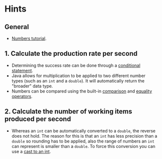# Hints

## General

- [Numbers tutorial][numbers].

## 1. Calculate the production rate per second

- Determining the success rate can be done through a [conditional statement][if-statement].
- Java allows for multiplication to be applied to two different number types (such as an `int` and a `double`). It will automatically return the "broader" data type.
- Numbers can be compared using the built-in [comparison][comparison-operators] and [equality operators][comparison-operators].

## 2. Calculate the number of working items produced per second

- Whereas an `int` can be automatically converted to a `double`, the reverse does not hold. The reason for this is that an `int` has less precision than a `double` so rounding has to be applied, also the range of numbers an `int` can represent is smaller than a `double`. To force this conversion you can use a [cast to an int][cast-int].

[cast-int]: https://www.w3schools.com/java/java_type_casting.asp
[numbers]: https://docs.oracle.com/javase/tutorial/java/nutsandbolts/datatypes.html
[if-statement]: https://docs.oracle.com/javase/tutorial/java/nutsandbolts/if.html
[comparison-operators]: https://docs.oracle.com/javase/tutorial/java/nutsandbolts/op2.html
